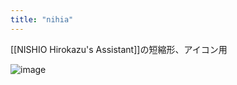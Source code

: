 ```yaml
---
title: "nihia"
---
```


[[NISHIO Hirokazu's Assistant]]の短縮形、アイコン用

![image](https://gyazo.com/2150242d597f1a047457fd70ec757080/thumb/1000)
